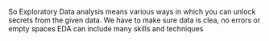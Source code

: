 So Exploratory Data analysis means various ways in which you can unlock secrets from the given data.
We have to make sure data is clea, no errors or empty spaces
EDA can include many skills and techniques
